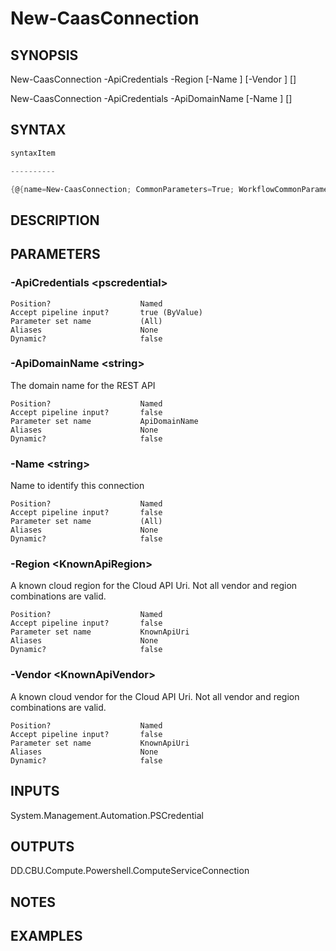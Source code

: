 ﻿New-CaasConnection
===================

## SYNOPSIS

New-CaasConnection -ApiCredentials <pscredential> -Region <KnownApiRegion> [-Name <string>] [-Vendor <KnownApiVendor>] [<CommonParameters>]

New-CaasConnection -ApiCredentials <pscredential> -ApiDomainName <string> [-Name <string>] [<CommonParameters>]


## SYNTAX
```powershell
syntaxItem                                                                                                                                                                                                                  

----------                                                                                                                                                                                                                  

{@{name=New-CaasConnection; CommonParameters=True; WorkflowCommonParameters=False; parameter=System.Object[]}, @{name=New-CaasConnection; CommonParameters=True; WorkflowCommonParameters=False; parameter=System.Object[]}}
```

## DESCRIPTION


## PARAMETERS
### -ApiCredentials &lt;pscredential&gt;

```
Position?                    Named
Accept pipeline input?       true (ByValue)
Parameter set name           (All)
Aliases                      None
Dynamic?                     false
```
 
### -ApiDomainName &lt;string&gt;
The domain name for the REST API
```
Position?                    Named
Accept pipeline input?       false
Parameter set name           ApiDomainName
Aliases                      None
Dynamic?                     false
```
 
### -Name &lt;string&gt;
Name to identify this connection
```
Position?                    Named
Accept pipeline input?       false
Parameter set name           (All)
Aliases                      None
Dynamic?                     false
```
 
### -Region &lt;KnownApiRegion&gt;
A known cloud region for the Cloud API Uri. Not all vendor and region combinations are valid.
```
Position?                    Named
Accept pipeline input?       false
Parameter set name           KnownApiUri
Aliases                      None
Dynamic?                     false
```
 
### -Vendor &lt;KnownApiVendor&gt;
A known cloud vendor for the Cloud API Uri. Not all vendor and region combinations are valid.
```
Position?                    Named
Accept pipeline input?       false
Parameter set name           KnownApiUri
Aliases                      None
Dynamic?                     false
```

## INPUTS
System.Management.Automation.PSCredential


## OUTPUTS
DD.CBU.Compute.Powershell.ComputeServiceConnection


## NOTES


## EXAMPLES
